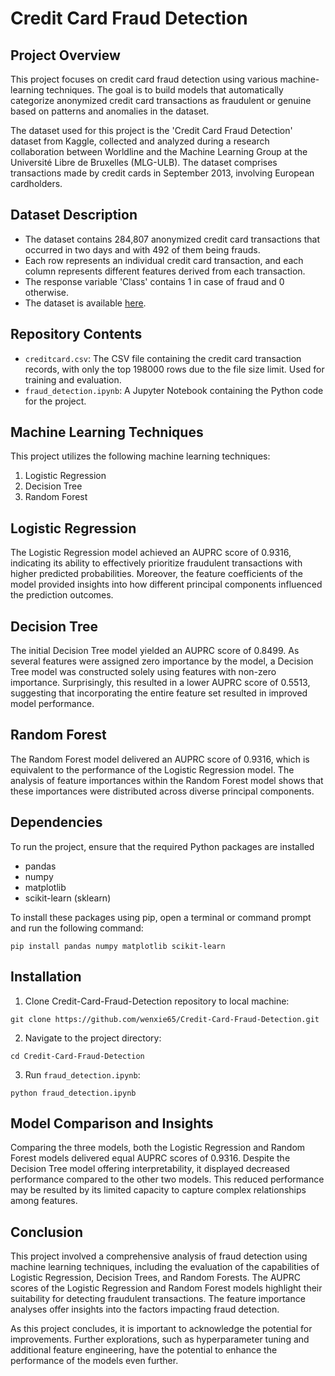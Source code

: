 # Credit Card Fraud Detection

## Project Overview
This project focuses on credit card fraud detection using various machine-learning techniques. The goal is to build models that automatically categorize anonymized credit card transactions as fraudulent or genuine based on patterns and anomalies in the dataset.

The dataset used for this project is the 'Credit Card Fraud Detection' dataset from Kaggle, collected and analyzed during a research collaboration between Worldline and the Machine Learning Group at the Université Libre de Bruxelles (MLG-ULB). The dataset comprises transactions made by credit cards in September 2013, involving European cardholders.

## Dataset Description
- The dataset contains 284,807 anonymized credit card transactions that occurred in two days and with 492 of them being frauds.
- Each row represents an individual credit card transaction, and each column represents different features derived from each transaction.
- The response variable 'Class' contains 1 in case of fraud and 0 otherwise.
- The dataset is available [here](https://www.kaggle.com/datasets/mlg-ulb/creditcardfraud).

## Repository Contents
- `creditcard.csv`: The CSV file containing the credit card transaction records, with only the top 198000 rows due to the file size limit. Used for training and evaluation.
- `fraud_detection.ipynb`: A Jupyter Notebook containing the Python code for the project.

## Machine Learning Techniques
This project utilizes the following machine learning techniques:
1. Logistic Regression
2. Decision Tree
3. Random Forest

## Logistic Regression
The Logistic Regression model achieved an AUPRC score of 0.9316, indicating its ability to effectively prioritize fraudulent transactions with higher predicted probabilities. Moreover, the feature coefficients of the model provided insights into how different principal components influenced the prediction outcomes.

## Decision Tree
The initial Decision Tree model yielded an AUPRC score of 0.8499. As several features were assigned zero importance by the model, a Decision Tree model was constructed solely using features with non-zero importance. Surprisingly, this resulted in a lower AUPRC score of 0.5513, suggesting that incorporating the entire feature set resulted in improved model performance.

## Random Forest
The Random Forest model delivered an AUPRC score of 0.9316, which is equivalent to the performance of the Logistic Regression model. The analysis of feature importances within the Random Forest model shows that these importances were distributed across diverse principal components.

## Dependencies
To run the project, ensure that the required Python packages are installed 
 - pandas
 - numpy
 - matplotlib
 - scikit-learn (sklearn)

To install these packages using pip, open a terminal or command prompt and run the following command:
```shell
pip install pandas numpy matplotlib scikit-learn
```

## Installation
1. Clone Credit-Card-Fraud-Detection repository to local machine:
```shell
git clone https://github.com/wenxie65/Credit-Card-Fraud-Detection.git
```
2. Navigate to the project directory:
```shell
cd Credit-Card-Fraud-Detection
```
3. Run `fraud_detection.ipynb`:
```shell
python fraud_detection.ipynb
```

## Model Comparison and Insights
Comparing the three models, both the Logistic Regression and Random Forest models delivered equal AUPRC scores of 0.9316. Despite the Decision Tree model offering interpretability, it displayed decreased performance compared to the other two models. This reduced performance may be resulted by its limited capacity to capture complex relationships among features.

## Conclusion
This project involved a comprehensive analysis of fraud detection using machine learning techniques, including the evaluation of the capabilities of Logistic Regression, Decision Trees, and Random Forests. The AUPRC scores of the Logistic Regression and Random Forest models highlight their suitability for detecting fraudulent transactions. The feature importance analyses offer insights into the factors impacting fraud detection.

As this project concludes, it is important to acknowledge the potential for improvements. Further explorations, such as hyperparameter tuning and additional feature engineering, have the potential to enhance the performance of the models even further.

